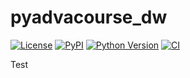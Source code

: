 # pyadvacourse_dw

[![License](https://img.shields.io/pypi/l/pyadvacourse_dw.svg?color=green)](https://github.com/Klamotek/pyadvacourse_dw/raw/main/LICENSE)
[![PyPI](https://img.shields.io/pypi/v/pyadvacourse_dw.svg?color=green)](https://pypi.org/project/pyadvacourse_dw)
[![Python Version](https://img.shields.io/pypi/pyversions/pyadvacourse_dw.svg?color=green)](https://python.org)
[![CI](https://github.com/Klamotek/pyadvacourse_dw/actions/workflows/ci.yml/badge.svg)](https://github.com/Klamotek/pyadvacourse_dw/actions/workflows/ci.yml)

Test
